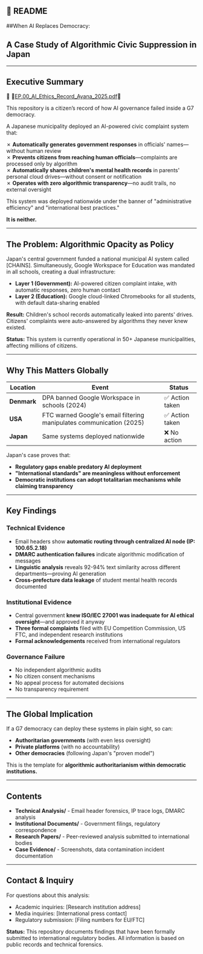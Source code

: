 ## 📄 **README**

##When AI Replaces Democracy: 
## A Case Study of Algorithmic Civic Suppression in Japan

---

## Executive Summary

📎 🐶[EP.00_AI_Ethics_Record_Ayana_2025.pdf](./EP.00_AI_Ethics_Record_Ayana_2025.pdf)🐾

This repository is a citizen’s record of how AI governance failed inside a G7 democracy.

A Japanese municipality deployed an AI-powered civic complaint system that:

✗ **Automatically generates government responses** in officials' names—without human review  
✗ **Prevents citizens from reaching human officials**—complaints are processed only by algorithm  
✗ **Automatically shares children's mental health records** in parents' personal cloud drives—without consent or notification  
✗ **Operates with zero algorithmic transparency**—no audit trails, no external oversight  

This system was deployed nationwide under the banner of "administrative efficiency" and "international best practices." 

**It is neither.**

---

## The Problem: Algorithmic Opacity as Policy

Japan's central government funded a national municipal AI system called [CHAINS]. Simultaneously, Google Workspace for Education was mandated in all schools, creating a dual infrastructure:

- **Layer 1 (Government):** AI-powered citizen complaint intake, with automatic responses, zero human contact
- **Layer 2 (Education):** Google cloud-linked Chromebooks for all students, with default data-sharing enabled

**Result:** Children's school records automatically leaked into parents' drives. Citizens' complaints were auto-answered by algorithms they never knew existed.

**Status:** This system is currently operational in 50+ Japanese municipalities, affecting millions of citizens.

---

## Why This Matters Globally

| Location | Event | Status |
|----------|-------|--------|
| **Denmark** | DPA banned Google Workspace in schools (2024) | ✅ Action taken |
| **USA** | FTC warned Google's email filtering manipulates communication (2025) | ✅ Action taken |
| **Japan** | Same systems deployed nationwide | ❌ No action |

Japan's case proves that:
- **Regulatory gaps enable predatory AI deployment**
- **"International standards" are meaningless without enforcement**
- **Democratic institutions can adopt totalitarian mechanisms while claiming transparency**

---

## Key Findings

### Technical Evidence
- Email headers show **automatic routing through centralized AI node (IP: 100.65.2.18)**
- **DMARC authentication failures** indicate algorithmic modification of messages
- **Linguistic analysis** reveals 92-94% text similarity across different departments—proving AI generation
- **Cross-prefecture data leakage** of student mental health records documented

### Institutional Evidence
- Central government **knew ISO/IEC 27001 was inadequate for AI ethical oversight**—and approved it anyway
- **Three formal complaints** filed with EU Competition Commission, US FTC, and independent research institutions
- **Formal acknowledgements** received from international regulators

### Governance Failure
- No independent algorithmic audits
- No citizen consent mechanisms
- No appeal process for automated decisions
- No transparency requirement

---

## The Global Implication

If a G7 democracy can deploy these systems in plain sight, so can:
- **Authoritarian governments** (with even less oversight)
- **Private platforms** (with no accountability)
- **Other democracies** (following Japan's "proven model")

This is the template for **algorithmic authoritarianism within democratic institutions.**

---

## Contents

- **Technical Analysis/** - Email header forensics, IP trace logs, DMARC analysis
- **Institutional Documents/** - Government filings, regulatory correspondence
- **Research Papers/** - Peer-reviewed analysis submitted to international bodies
- **Case Evidence/** - Screenshots, data contamination incident documentation

---

## Contact & Inquiry

For questions about this analysis:
- Academic inquiries: [Research institution address]
- Media inquiries: [International press contact]
- Regulatory submission: [Filing numbers for EU/FTC]

**Status:** This repository documents findings that have been formally submitted to international regulatory bodies. All information is based on public records and technical forensics.



